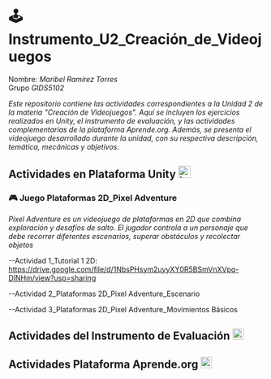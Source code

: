 #  🕹️ Instrumento_U2_Creación_de_Videojuegos
Nombre: *Maribel Ramírez Torres*    
Grupo *GIDS5102*

*Este repositorio contiene las actividades correspondientes a la Unidad 2 de la materia "Creación de Videojuegos".*
*Aquí se incluyen los ejercicios realizados en Unity, el instrumento de evaluación, y las actividades complementarias de la plataforma Aprende.org.*
*Además, se presenta el videojuego desarrollado durante la unidad, con su respectiva descripción, temática, mecánicas y objetivos.*


## Actividades en Plataforma Unity <img width="24" height="24" alt="image" src="https://github.com/user-attachments/assets/6c552379-fce4-4c07-9227-b6faf0c8456e" />

### 🎮 Juego Plataformas 2D_Pixel Adventure

*Pixel Adventure es un videojuego de plataformas en 2D que combina exploración y desafíos de salto. El jugador controla a un personaje que debe recorrer diferentes escenarios, superar obstáculos y recolectar objetos*

--Actividad 1_Tutorial 1 2D: 
https://drive.google.com/file/d/1NbsPHsym2uyyXY0R5BSmVnXVpq-DlNHm/view?usp=sharing 

--Actividad 2_Plataformas 2D_Pixel Adventure_Escenario

--Actividad 3_Plataformas 2D_Pixel Adventure_Movimientos Básicos


## Actividades del Instrumento de Evaluación <img width="22" height="22" alt="image" src="https://github.com/user-attachments/assets/9b74a58f-0a38-45c1-b912-e78f5339aef5" />



## Actividades Plataforma Aprende.org <img width="22" height="22" alt="image" src="https://github.com/user-attachments/assets/d930474d-f38d-4364-92d9-09ff8052eeee" />


